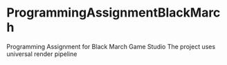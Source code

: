 # ProgrammingAssignmentBlackMarch
Programming Assignment for Black March Game Studio
The project uses universal render pipeline

